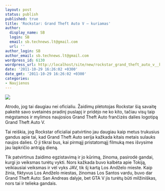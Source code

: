 ```yaml
---
layout: post
status: publish
published: true
title: 'Rockstar: Grand Theft Auto V – kuriamas'
author:
  display_name: SB
  login: SB
  email: sb.technews.lt@gmail.com
  url: ''
author_login: SB
author_email: sb.technews.lt@gmail.com
wordpress_id: 6130
wordpress_url: http://localhost/site/new/rockstar_grand_theft_auto_v__kuriamas/
date: '2011-10-29 16:26:02 +0300'
date_gmt: '2011-10-29 16:26:02 +0300'
categories:
- Naujienos
---
```

<div class="imgright"><img src="http://technews.lt/upload/GTAV.jpg"  /></div>
<p>Atrodo, jog tai daugiau nei oficialiu. Žaidimų plėtotojas Rockstar šią savaitę pakeitė savo svetainės pradinį puslapį ir pridėjo ne ko kito, tačiau visų taip mėgstamos ir mylimos naujosios Grand Theft Auto frančizės dalies logotipą Grand Theft Auto V.</p>
<p>Tai reiškia, jog Rockstar oficialiai patvirtino jau daugiau kaip metus trukusius gandus apie tai, kad Grand Theft Auto serija kažkada kitais metais sulauks naujos dalies. O ji tikrai bus, kai pirmąjį pristatomąjį filmuką mes išvysime jau lapkričio antrąją dieną.</p>
<p>Tik patvirtinus žaidimo egzistavimą ir jo kūrimą, žinoma, pasirodė gandai, kurgi jo veiksmas turėtų vykti. Nors kažkada buvo kalbėta apie Tokiją, veikiausiai veiksmas ir vėl vyks JAV, tik šį kartą Los Andželo mieste. Kaip žinia, fiktyvus Los Andželo miestas, žinomas Los Santos vardu, buvo dar Grand Theft Auto: San Andreas dalyje, bet GTA V jis turėtų būti milžiniškas, nors tai ir telieka gandais.</p>

